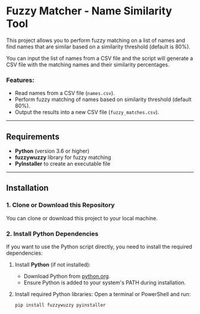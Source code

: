 # Fuzzy Matcher - Name Similarity Tool

This project allows you to perform fuzzy matching on a list of names and find names that are similar based on a similarity threshold (default is 80%).

You can input the list of names from a CSV file and the script will generate a CSV file with the matching names and their similarity percentages.

### Features:
- Read names from a CSV file (`names.csv`).
- Perform fuzzy matching of names based on similarity threshold (default 80%).
- Output the results into a new CSV file (`fuzzy_matches.csv`).

---

## Requirements

- **Python** (version 3.6 or higher)
- **fuzzywuzzy** library for fuzzy matching
- **PyInstaller** to create an executable file

---

## Installation

### 1. Clone or Download this Repository

You can clone or download this project to your local machine.

### 2. Install Python Dependencies

If you want to use the Python script directly, you need to install the required dependencies:

1. Install **Python** (if not installed):
   - Download Python from [python.org](https://www.python.org/downloads/).
   - Ensure Python is added to your system's PATH during installation.

2. Install required Python libraries:
   Open a terminal or PowerShell and run:

   ```bash
   pip install fuzzywuzzy pyinstaller
